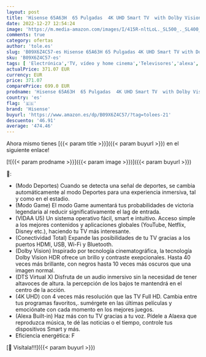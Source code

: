 ```yaml
---
layout: post
title: 'Hisense 65A63H  65 Pulgadas  4K UHD Smart TV  with Dolby Vision HDR  DTS Virtual X  Disney  Netflix  Freeview Play and Alexa Built-in  Bluetooth  Wi-Fi  Nuevo 2022   Nero TV 43 Pulgadas Smart TV UHD'
date: 2022-12-27 12:54:24
image: 'https://m.media-amazon.com/images/I/415R-nltLoL._SL500_._SL400_.jpg'
comments: true
category: ofertas
author: 'tole.es'
slug: 'B09X6Z4C57-es Hisense 65A63H 65 Pulgadas 4K UHD Smart TV with Dolby...'
sku: 'B09X6Z4C57-es'
tags: [ 'Electrónica','TV, vídeo y home cinema','Televisores','alexa','hisense','🇪🇸', ]
actualPrice: 371.07 EUR
currency: EUR
price: 371.07
comparePrice: 699.0 EUR
prodname: 'Hisense 65A63H  65 Pulgadas  4K UHD Smart TV  with Dolby Vision HDR  DTS Virtual X  Disney  Netflix  Freeview Play and Alexa Built-in  Bluetooth  Wi-Fi  Nuevo 2022   Nero TV 43 Pulgadas Smart TV UHD'
country: 'es'
flag: '🇪🇸'
brand: 'Hisense'
buyurl: 'https://www.amazon.es/dp/B09X6Z4C57/?tag=tolees-21'
descuento: '46.91'
average: '474.46'
---
```


Ahora mismo tienes [{{< param title >}}]({{< param buyurl >}}) en el siguiente enlace!

[![{{< param prodname >}}]({{< param image >}})]({{< param buyurl >}})

🔎:

- (Modo Deportes) Cuando se detecta una señal de deportes, se cambia automáticamente al modo Deportes para una experiencia inmersiva, tal y como en el estadio.
- (Modo Game) El modo Game aumentará tus probabilidades de victoria legendaria al reducir significativamente el lag de entrada.
- (VIDAA U5) Un sistema operativo fácil, smart e intuitivo. Acceso simple a los mejores contenidos y aplicaciones globales (YouTube, Netflix, Disney etc.), haciendo tu TV más interesante.
- (Conectividad Total) Expande las posibilidades de tu TV gracias a los puertos HDMI, USB, Wi-Fi y Bluetooth.
- (Dolby Vision) Inspirado por tecnología cinematográfica, la tecnología Dolby Vision HDR ofrece un brillo y contraste exepcionales. Hasta 40 veces más brillante, con negros hasta 10 veces más oscuros que una imagen normal.
- (DTS Virtual X) Disfruta de un audio inmersivo sin la necesidad de tener altavoces de altura. la percepción de los bajos te mantendrá en el centro de la acción.
- (4K UHD) con 4 veces más resolución que las TV Full HD. Cambia entre tus programas favoritos,. sumérgete en las últimas películas y emociónate con cada momento en los mejores juegos.
- (Alexa Built-in) Haz más con tu TV gracias a tu voz. Pídele a Alaexa que reproduzca música, te dé las noticias o el tiempo, controle tus dispositivos Smart y más.
- Eficiencia energética: F

[🛒 Visítala!!!]({{< param buyurl >}})
